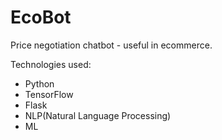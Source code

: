 # EcoBot

Price negotiation chatbot - useful in ecommerce.

Technologies used:

- Python
- TensorFlow
- Flask
- NLP(Natural Language Processing)
- ML
